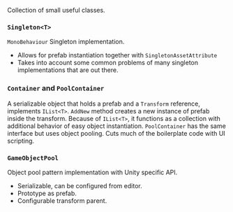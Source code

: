 Collection of small useful classes.

### `Singleton<T>`

`MonoBehaviour` Singleton implementation.

* Allows for prefab instantiation together with `SingletonAssetAttribute`
* Takes into account some common problems of many singleton implementations that are out there.

### `Container` and `PoolContainer`

A serializable object that holds a prefab and a `Transform` reference, implements `IList<T>`.
`AddNew` method creates a new instance of prefab inside the transform. Because of `IList<T>`, it functions as a
collection with additional behavior of easy object instantiation.
`PoolContainer` has the same interface but uses object pooling. Cuts much of the boilerplate code with UI scripting.

### `GameObjectPool`

Object pool pattern implementation with Unity specific API.

* Serializable, can be configured from editor.
* Prototype as prefab.
* Configurable transform parent.
